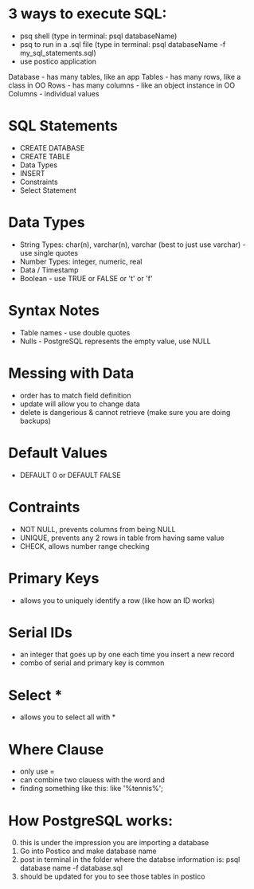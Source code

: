 # 3 ways to execute SQL:

- psq shell (type in terminal: psql databaseName)
- psq to run in a .sql file (type in terminal: psql databaseName -f my_sql_statements.sql)
- use postico application

Database - has many tables, like an app
Tables - has many rows, like a class in OO
Rows - has many columns - like an object instance in OO
Columns - individual values

# SQL Statements

- CREATE DATABASE
- CREATE TABLE
- Data Types
- INSERT
- Constraints
- Select Statement

# Data Types

- String Types: char(n), varchar(n), varchar (best to just use varchar) - use single quotes
- Number Types: integer, numeric, real
- Data / Timestamp
- Boolean - use TRUE or FALSE or 't' or 'f'

# Syntax Notes

- Table names - use double quotes 
- Nulls - PostgreSQL represents the empty value, use NULL

# Messing with Data

- order has to match field definition
- update will allow you to change data
- delete is dangerious & cannot retrieve (make sure you are doing backups)

# Default Values
- DEFAULT 0 or DEFAULT FALSE

# Contraints
- NOT NULL, prevents columns from being NULL
- UNIQUE, prevents any 2 rows in table from having same value
- CHECK, allows number range checking

# Primary Keys
- allows you to uniquely identify a row (like how an ID works)

# Serial IDs
- an integer that goes up by one each time you insert a new record
- combo of serial and primary key is common 

# Select *
- allows you to select all with *

# Where Clause
- only use = 
- can combine two clauess with the word and
- finding something like this: like '%tennis%';

# How PostgreSQL works:
0. this is under the impression you are importing a database
1. Go into Postico and make database name
2. post in terminal in the folder where the databse information is: psql database name -f database.sql
3. should be updated for you to see those tables in postico